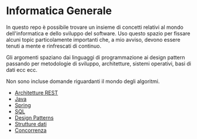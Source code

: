 # Informatica Generale
In questo repo è possibile trovare un insieme di concetti relativi al mondo dell'informatica e dello sviluppo del software. 
Uso questo spazio per fissare alcuni topic particolamente importanti che, a mio avviso, 
devono essere tenuti a mente e rinfrescati di continuo.

Gli argomenti spaziano dai linguaggi di programmazione ai design pattern passando per metodologie di sviluppo,
architetture, sistemi operativi, basi di dati ecc ecc.

Non sono incluse domande riguardanti il mondo degli algoritmi.

* [Architetture REST](https://github.com/Ema-jar/generalCSQuestions/blob/master/rest.md)
* [Java](https://github.com/Ema-jar/generalCSQuestions/blob/master/java.md)
* [Spring](https://github.com/Ema-jar/generalCSQuestions/blob/master/spring.md)
* [SQL](https://github.com/Ema-jar/generalCSQuestions/blob/master/sql.md)
* [Design Patterns](https://github.com/Ema-jar/generalCSQuestions/blob/master/design-patterns.md)
* [Strutture dati](https://github.com/Ema-jar/generalCSQuestions/blob/master/data-structures.md)
* [Concorrenza](https://github.com/Ema-jar/generalCSQuestions/blob/master/concurrency.md)